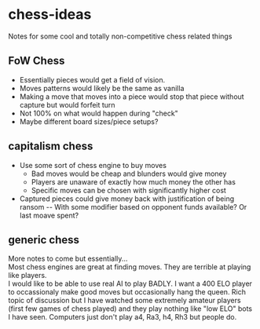# chess-ideas

Notes for some cool and totally non-competitive chess related things

## FoW Chess
- Essentially pieces would get a field of vision.
- Moves patterns would likely be the same as vanilla
- Making a move that moves into a piece would stop that piece without capture but would forfeit turn
- Not 100% on what would happen during "check"
- Maybe different board sizes/piece setups?

## capitalism chess
- Use some sort of chess engine to buy moves
  - Bad moves would be cheap and blunders would give money
  - Players are unaware of exactly how much money the other has
  - Specific moves can be chosen with significantly higher cost
- Captured pieces could give money back with justification of being ransom
-- With some modifier based on opponent funds available? Or last moave spent?

## generic chess
More notes to come but essentially...  
Most chess engines are great at finding moves. They are terrible at playing like players.  
I would like to be able to use real AI to play BADLY. 
I want a 400 ELO player to occassionaly make good moves but occasionally hang the queen. Rich topic of discussion but I have watched some extremely amateur players (first few games of chess played) and they play nothing like "low ELO" bots I have seen. Computers just don't play a4, Ra3, h4, Rh3 but people do.  

